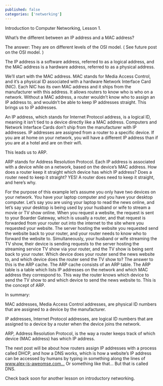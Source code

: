 ```yaml
---
published: false 
categories: ['networking']
---
```


Introduction to Computer Networking, Lesson 1.

What’s the different between an IP address and a MAC address? 

The answer: They are on different levels of the OSI model. ( See future post on the OSI model. )

The IP address is a software address, referred to as a logical address, and the MAC address is a hardware address, referred to as a physical address. 

We’ll start with the MAC address. MAC stands for Media Access Control, and it’s a physical ID associated with a hardware Network Interface Card (NIC). Each NIC has its own MAC address and it ships from the manufacturer with this address. It allows routers to know who is who on a network. Without a MAC address, a router wouldn’t know who to assign an IP address to, and wouldn’t be able to keep IP addresses straight. This brings us to IP addresses.

An IP address, which stands for Internet Protocol address, is a logical ID, meaning it isn’t tied to a device directly like a MAC address. Computers and Network Interface Cards don’t ship from the manufacturer with IP addresses. IP addresses are assigned from a router to a specific device. If you are at home on your network, you will have a different IP address than if you are at a hotel and are on their wifi. 

This leads us to ARP.

ARP stands for Address Resolution Protocol. Each IP address is associated with a device while on a network, based on the device’s MAC address. How does a router keep it straight which device has which IP address? Does a router need to keep it straight? YES! A router does need to keep it straight, and here’s why. 

For the purpose of this example let’s assume you only have two devices on your network. You have your laptop computer and you have your desktop computer. Let’s say you are using your laptop to read the news online, and let’s say your desktop is being used by your husband or wife to stream a movie or TV show online. When you request a website, the request is sent to your Boarder Gateway, which is usually a router, and that request is forwarded from your router out into the internet to the site where you requested your website. The server hosting the website you requested send the website back to your router, and your router needs to know who to forward the website to. Simultaneously, your husband or wife streaming the TV show, their device is sending requests to the server hosting the streaming service TV show via your router, and the TV show is being sent back to your router. Which device does your router send the news website to, and which device does the router send the TV show to? The answer to this is the ARP cache. The ARP cache consists of an ARP table. The ARP table is a table which lists IP addresses on the network and which MAC address they correspond to. This way the router knows which device to send the TV show to and which device to send the news website to. This is the concept of ARP.

In summary:  

MAC addresses, Media Access Control addresses, are physical ID numbers that are assigned to a device by the manufacturer. 

IP addresses, Internet Protocol addresses, are logical ID numbers that are assigned to a device by a router when the device joins the network. 

ARP, Address Resolution Protocol, is the way a router keeps track of which device (MAC address) has which IP address.

The next post will be about how routers assign IP addresses with a process called DHCP, and how a DNS works, which is how a website’s IP address can be accessed by humans by typing in something along the lines of www.alex-is-aweomse.com… Or something like that… But that is called DNS.

Check back soon for another lesson on introductory networking.

